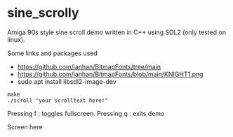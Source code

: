 # sine_scrolly

Amiga 90s style sine scroll demo written in C++ using SDL2 (only tested on linux).

Some links and packages used

- https://github.com/ianhan/BitmapFonts/tree/main
- https://github.com/ianhan/BitmapFonts/blob/main/KNIGHT1.png
- sudo apt install libsdl2-image-dev

```
make
./scroll "your scrolltext here!"

```

Pressing f : toggles fullscreen.
Pressing q : exits demo

Screen here
